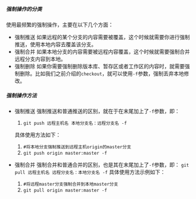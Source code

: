 ##### 强制操作的分类

使用最频繁的强制操作，主要在以下几个方面：

-   强制推送 如果远程的某个分支的内容需要被覆盖，这个时候就需要你进行强制推送，使用本地内容去覆盖该分支。
-   强制合并 如果本地分支的内容需要被远程内容覆盖，这个时候就需要强制合并远程分支内容到本地。
-   强制删除 如果你需要强制删除版本库、暂存区或者工作区的内容时，就需要强制删除。比如我们之前介绍的`checkout`，就可以使用`-f`参数，强制丢弃本地修改。

##### 强制操作方法

-   强制推送 强制推送和普通推送的区别，就在于在末尾加上了`-f`参数，即：
    
    1.  `git push 远程主机名 本地分支名：远程分支名 -f`
    
    具体使用方法如下：
    
    1.  `#将本地分支强制推送到远程主机origin的master分支`
    2.  `git push origin master:master -f`
    
-   强制合并 强制合并和普通合并的区别，也是其在末尾加上了`-f`参数，即： `git pull 远程主机名 远程分支名：本地分支名 -f` 具体使用方法示例如下：
    
    1.  `#将远程master分支强制合并到本地master分支`
    2.  `git pull origin master:master -f`